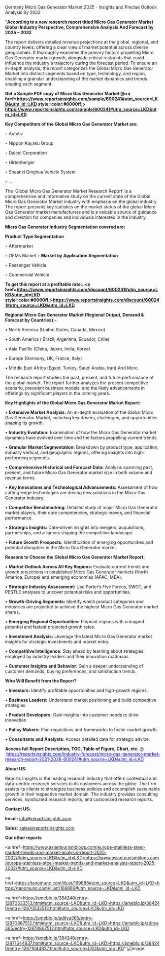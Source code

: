 Germany Micro Gas Generator Market 2025 - Insights and Precise Outlook Analysis By 2032

"<strong>According to a new research report titled Micro Gas Generator Market Global Industry Perspective, Comprehensive Analysis And Forecast by 2025 – 2032</strong>

The report delivers detailed revenue projections at the global, regional, and country levels, offering a clear view of market potential across diverse geographies. It thoroughly examines the primary factors propelling Micro Gas Generator market growth, alongside critical restraints that could influence the industry's trajectory during the forecast period. To ensure an in-depth analysis, the report categorizes the Global Micro Gas Generator Market into distinct segments based on type, technology, and region, enabling a granular understanding of the market dynamics and trends shaping each segment.

<strong>Get a Sample PDF copy of Micro Gas Generator Market </strong><strong>@<a href=https://www.reportsinsights.com/sample/600241#utm_source=LKD&utm_id=LKD style=color:#0000ff;> https://www.reportsinsights.com/sample/600241#utm_source=LKD&utm_id=LKD</a></strong></font>

<strong>Key Competitors of the Global Micro Gas Generator Market are:</strong>

‣ Autoliv

‣ Nippon Kayaku Group

‣ Daicel Corporation

‣ Hirtenberger

‣ Shaanxi Qinghua Vehicle System

‣ ...

The ‘Global Micro Gas Generator Market Research Report’ is a comprehensive and informative study on the current state of the Global Micro Gas Generator Market industry with emphasis on the global industry. The report presents key statistics on the market status of the global Micro Gas Generator market manufacturers and is a valuable source of guidance and direction for companies and individuals interested in the industry.

<strong>Micro Gas Generator Industry Segmentation covered are:</strong>

<strong>Product Type Segmentation</strong>

‣ Aftermarket

‣ OEMs Market
‣ 
<strong>Market by Application Segmentation</strong>

‣ Passenger Vehicle

‣ Commercial Vehicle

<strong>To get this report at a profitable rate.: <a href=https://www.reportsinsights.com/discount/600241#utm_source=LKD&utm_id=LKD style=color:#0000ff;>https://www.reportsinsights.com/discount/600241#utm_source=LKD&utm_id=LKD</a></strong></font>

<strong>Regional Micro Gas Generator Market (Regional Output, Demand &amp; Forecast by Countries):-</strong>

• North America (United States, Canada, Mexico)

• South America ( Brazil, Argentina, Ecuador, Chile)

• Asia Pacific (China, Japan, India, Korea)

• Europe (Germany, UK, France, Italy)

• Middle East Africa (Egypt, Turkey, Saudi Arabia, Iran) And More.

The research report studies the past, present, and future performance of the global market. The report further analyzes the present competitive scenario, prevalent business models, and the likely advancements in offerings by significant players in the coming years.

<strong>Key Highlights of the Global Micro Gas Generator Market Report:</strong>

• <strong>Extensive Market Analysis:</strong> An in-depth evaluation of the Global Micro Gas Generator Market, including key drivers, challenges, and opportunities shaping its growth.

• <strong>Industry Evolution:</strong> Examination of how the Micro Gas Generator market dynamics have evolved over time and the factors propelling current trends.

• <strong>Granular Market Segmentation:</strong> Breakdown by product type, application, industry vertical, and geographic regions, offering insights into high-performing segments.

• <strong>Comprehensive Historical and Forecast Data:</strong> Analysis spanning past, present, and future Micro Gas Generator market size in both volume and revenue terms.

• <strong>Key Innovations and Technological Advancements:</strong> Assessment of how cutting-edge technologies are driving new solutions in the Micro Gas Generator industry.

• <strong>Competitor Benchmarking:</strong> Detailed study of major Micro Gas Generator market players, their core competencies, strategic moves, and financial performance.

• <strong>Strategic Insights:</strong> Data-driven insights into mergers, acquisitions, partnerships, and alliances shaping the competitive landscape.

• <strong>Future Growth Prospects:</strong> Identification of emerging opportunities and potential disruptors in the Micro Gas Generator market.

<strong>Reasons to Choose the Global Micro Gas Generator Market Report:</strong>

• <strong>Market Outlook Across All Key Regions:</strong> Evaluate current trends and growth projections in established Micro Gas Generator markets (North America, Europe) and emerging economies (APAC, MEA).

• <strong>Strategic Industry Assessment:</strong> Use Porter’s Five Forces, SWOT, and PESTLE analyses to uncover potential risks and opportunities.

• <strong>Growth-Driving Segments:</strong> Identify which product categories and industries are projected to achieve the highest Micro Gas Generator market shares.

• <strong>Emerging Regional Opportunities:</strong> Pinpoint regions with untapped potential and fastest projected growth rates.

• <strong>Investment Analysis:</strong> Leverage the latest Micro Gas Generator market insights for strategic investments and market entry.

• <strong>Competitive Intelligence:</strong> Stay ahead by learning about strategies employed by industry leaders and their innovation roadmaps.

• <strong>Customer Insights and Behavior:</strong> Gain a deeper understanding of customer demands, buying preferences, and satisfaction trends.

<strong>Who Will Benefit from the Report?</strong>

• <strong>Investors:</strong> Identify profitable opportunities and high-growth regions.

• <strong>Business Leaders:</strong> Understand market positioning and build competitive strategies.

• <strong>Product Developers:</strong> Gain insights into customer needs to drive innovation.

• <strong>Policy Makers:</strong> Plan regulations and frameworks to foster market growth.

• <strong>Consultants and Analysts:</strong> Access detailed data for strategic advice.
</ul>
<strong>Access full Report Description, TOC, Table of Figure, Chart, etc. </strong>@  <a href=https://reportsinsights.com/industry-forecast/micro-gas-generator-market-research-report-2021-2028-600241#utm_source=LKD&utm_id=LKD style=color:#0000ff;>https://reportsinsights.com/industry-forecast/micro-gas-generator-market-research-report-2021-2028-600241#utm_source=LKD&utm_id=LKD</a></font>

<strong><strong>About US</strong>:</strong>

Reports Insights is the leading research industry that offers contextual and data-centric research services to its customers across the globe. The firm assists its clients to strategize business policies and accomplish sustainable growth in their respective market domain. The industry provides consulting services, syndicated research reports, and customized research reports.

<strong>Contact US:</strong>

<p class=""""><b>Email:</b> <a href=mailto:info@reportsinsights.com>info@reportsinsights.com</a></p>
<p class=""""><b>Sales:</b> <a href=mailto:sales@reportsinsights.com>sales@reportsinsights.com</a></p>

<strong>Our other reports</strong>

<a href=https://www.asiantourismblogs.com/europe-stainless-steel-market-trends-and-market-analysis-report-2025-2032/#utm_source=LKD&utm_id=LKD>https://www.asiantourismblogs.com/europe-stainless-steel-market-trends-and-market-analysis-report-2025-2032/#utm_source=LKD&utm_id=LKD</a>

<a href=https://tanomuno.com/illust/169886#utm_source=LKD&utm_id=LKD>https://tanomuno.com/illust/169886#utm_source=LKD&utm_id=LKD</a>

<a href=https://ameblo.jp/384240/entry-12870533513.html#utm_source=LKD&utm_id=LKD>https://ameblo.jp/384240/entry-12870533513.html#utm_source=LKD&utm_id=LKD</a>

<a href=https://ameblo.jp/aditya365/entry-12870867512.html#utm_source=LKD&utm_id=LKD>https://ameblo.jp/aditya365/entry-12870867512.html#utm_source=LKD&utm_id=LKD</a>

<a href=https://ameblo.jp/384240/entry-12871644937.html#utm_source=LKD&utm_id=LKD>https://ameblo.jp/384240/entry-12871644937.html#utm_source=LKD&utm_id=LKD</a>"
![image](https://github.com/user-attachments/assets/eca3d9e4-acbc-4272-a738-7afc69b7deea)
